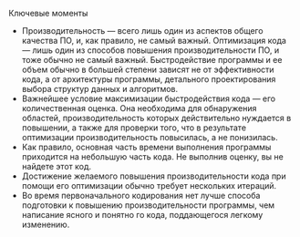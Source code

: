 Ключевые моменты

* Производительность — всего лишь один из аспектов общего качества ПО, и, как правило, не самый важный. Оптимизация
 кода — лишь один из способов повышения производительности ПО, и тоже обычно не самый важный. Быстродействие программы
 и ее объем обычно в большей степени зависят не от эффективности кода, а от архитектуры программы, детального
 проектирования выбора структур данных и алгоритмов.
* Важнейшее условие максимизации быстродействия кода — его количественная оценка. Она необходима для обнаружения
 областей, производительность которых действительно нуждается в повышении, а также для проверки того, что в результате
 оптимизации производительность повысилась, а не понизилась.
* Как правило, основная часть времени выполнения программы приходится на небольшую часть кода. Не выполнив оценку, вы не
 найдете этот код.
* Достижение желаемого повышения производительности кода при помощи его оптимизации обычно требует нескольких итераций.
* Во время первоначального кодирования нет лучше способа подготовки к повышению производительности программы, чем
 написание ясного и понятно го кода, поддающегося легкому изменению.
